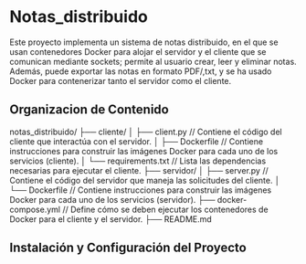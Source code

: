 # Notas_distribuido
Este proyecto implementa un sistema de notas distribuido, en el que se usan contenedores Docker para alojar el servidor y el cliente que se comunican mediante sockets; permite al usuario crear, leer y eliminar notas. Además, puede exportar las notas en formato PDF/,txt, y se ha usado Docker para contenerizar tanto el servidor como el cliente.

## Organizacion de Contenido
notas_distribuido/
├── cliente/
│   ├── client.py                  // Contiene el código del cliente que interactúa con el servidor.
│   ├── Dockerfile                 // Contiene instrucciones para construir las imágenes Docker para cada uno de los servicios (cliente).
│   └── requirements.txt           // Lista las dependencias necesarias para ejecutar el cliente.
├── servidor/
│   ├── server.py                  // Contiene el código del servidor que maneja las solicitudes del cliente.
│   └── Dockerfile                 // Contiene instrucciones para construir las imágenes Docker para cada uno de los servicios (servidor).
├── docker-compose.yml             // Define cómo se deben ejecutar los contenedores de Docker para el cliente y el servidor.
├── README.md

## Instalación y Configuración del Proyecto
